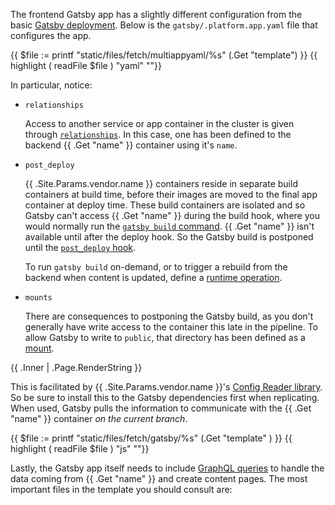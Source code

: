 <!-- shortcode start {{ .Name }} -->
The frontend Gatsby app has a slightly different configuration from the basic [Gatsby deployment](/guides/gatsby/deploy.html).
Below is the `gatsby/.platform.app.yaml` file that configures the app.

{{ $file := printf "static/files/fetch/multiappyaml/%s" (.Get "template") }}
{{ highlight ( readFile $file ) "yaml" ""}}

In particular, notice:

- `relationships`

  Access to another service or app container in the cluster is given through [`relationships`](/create-apps/app-reference.html#relationships).
  In this case, one has been defined to the backend {{ .Get "name" }} container using it's `name`.

- `post_deploy`

  {{ .Site.Params.vendor.name }} containers reside in separate build containers at build time,
  before their images are moved to the final app container at deploy time.
  These build containers are isolated and so Gatsby can't access {{ .Get "name" }} during the build hook,
  where you would normally run the [`gatsby build` command](https://github.com/platformsh-templates/gatsby/blob/master/.platform.app.yaml#L21).
  {{ .Get "name" }} isn't available until after the deploy hook.
  So the Gatsby build is postponed until the [`post_deploy` hook](/create-apps/hooks/hooks-comparison.html#post-deploy-hook).

  To run `gatsby build` on-demand, or to trigger a rebuild from the backend when content is updated,
  define a [runtime operation](/create-apps/runtime-operations.html#build-your-app-when-using-a-static-site-generator).

- `mounts`

  There are consequences to postponing the Gatsby build,
  as you don't generally have write access to the container this late in the pipeline.
  To allow Gatsby to write to `public`, that directory has been defined as a [mount](/create-apps/app-reference.html#mounts).

{{ .Inner | .Page.RenderString }}

This is facilitated by {{ .Site.Params.vendor.name }}'s [Config Reader library](https://github.com/platformsh/config-reader-nodejs).
So be sure to install this to the Gatsby dependencies first when replicating.
When used, Gatsby pulls the information to communicate with the {{ .Get "name" }} container *on the current branch*.

{{ $file := printf "static/files/fetch/gatsby/%s" (.Get "template" ) }}
{{ highlight ( readFile $file ) "js" ""}}

Lastly, the Gatsby app itself needs to include [GraphQL queries](https://www.gatsbyjs.com/docs/reference/graphql-data-layer/)
to handle the data coming from {{ .Get "name" }} and create content pages.
The most important files in the template you should consult are:
<!-- shortcode end {{ .Name }} -->
